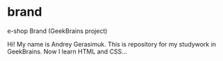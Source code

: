 # brand
e-shop Brand (GeekBrains project)

Hi! My name is Andrey Gerasimuk.
This is repository for my studywork in GeekBrains. Now I learn HTML and CSS...
